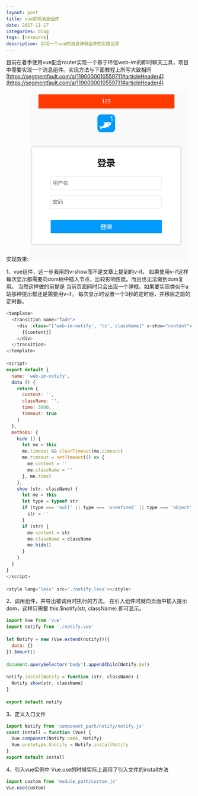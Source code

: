 ```yaml
---
layout: post
title: vue实现消息组件
date: 2017-11-17
categories: blog
tags: [resource]
description: 实现一个vue的消息弹框组件的实践记录
---
```


目前在着手使用vue配合router实现一个基于环信web-im的即时聊天工具，项目中需要实现一个消息组件。实现方法与下面教程上所写大致相同 [https://segmentfault.com/a/1190000010559711#articleHeader4](https://segmentfault.com/a/1190000010559711#articleHeader4)

实现效果:
![实现效果](/img/2017111701.png)


1、vue组件，这一步我用的v-show而不是文章上提到的v-if。 如果使用v-if这样每次显示都需要向dom树中插入节点，比较影响性能。而且也无法做到dom复用。
当然这样做的前提是 当前页面同时只会出现一个弹框。如果要实现类似于a站那种提示框还是需要用v-if。
每次显示时设置一个3秒的定时器，并移除之前的定时器。

```javascript
<template>
  <transition name="fade">
    <div :class="['web-im-notify', 'tc', className]" v-show="content">
      {{content}}
    </div>
  </transition>
</template>

<script>
export default {
  name: 'web-im-notify',
  data () {
    return {
      content: '',
      className: '',
      time: 3000,
      timeout: true
    }
  },
  methods: {
    hide () {
      let me = this
      me.timeout && clearTimeout(me.timeout)
      me.timeout = setTimeout(() => {
        me.content = ''
        me.className = ''
      }, me.time)
    },
    show (str, className) {
      let me = this
      let type = typeof str
      if (type === 'null' || type === 'undefined' || type === 'object' || type === 'function') {
        str = ''
      }
      if (str) {
        me.content = str
        me.className = className
        me.hide()
      }
    }
  }
}
</script>

<style lang="less" src='./notify.less'></style>
```
2、调用组件，并导出被调用时执行的方法。
在引入组件时就向页面中插入提示dom，这样只需要 this.$notify(str, className) 即可显示。
```javascript
import Vue from 'vue'
import notify from './notify.vue'

let Notify = new (Vue.extend(notify))({
  data: {}
}).$mount()

document.querySelector('body').appendChild(Notify.$el)

notify.installNotify = function (str, className) {
  Notify.show(str, className)
}

export default notify
```

3、定义入口文件
```javascript
import Notify from 'component_path/notify/notify.js'
const install = function (Vue) {
  Vue.component(Notify.name, Notify)
  Vue.prototype.$notify = Notify.installNotify
}
export default install
```

4、引入vue实例中
Vue.use的时候实际上调用了引入文件的install方法
```javascript
import custom from 'module_path/custom.js'
Vue.use(custom)
```